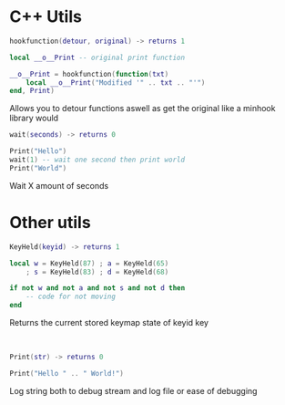 # C++ Utils

```lua
hookfunction(detour, original) -> returns 1
```
```lua
local __o__Print -- original print function

__o__Print = hookfunction(function(txt)
    local __o__Print("Modified '" .. txt .. "'")
end, Print)
```
Allows you to detour functions aswell as get the original like a minhook library would

```lua
wait(seconds) -> returns 0
```
```lua
Print("Hello")
wait(1) -- wait one second then print world
Print("World")
```
Wait X amount of seconds

# Other utils

```lua
KeyHeld(keyid) -> returns 1
```
```lua
local w = KeyHeld(87) ; a = KeyHeld(65)
	; s = KeyHeld(83) ; d = KeyHeld(68)

if not w and not a and not s and not d then
    -- code for not moving
end
```
Returns the current stored keymap state of keyid key

<br/>

```lua
Print(str) -> returns 0
```
```lua
Print("Hello " .. " World!")
```
Log string both to debug stream and log file or ease of debugging
